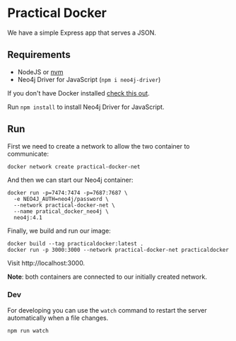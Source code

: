 # Practical Docker

We have a simple Express app that serves a JSON.

## Requirements

- NodeJS or [nvm](https://nvm.sh)
- Neo4j Driver for JavaScript (`npm i neo4j-driver`)

If you don't have Docker installed [check this out](https://docs.docker.com/docker-for-mac/install/).

Run `npm install` to install Neo4j Driver for JavaScript.

## Run

First we need to create a network to allow the two container to communicate:

```
docker network create practical-docker-net
```

And then we can start our Neo4j container:

```
docker run -p=7474:7474 -p=7687:7687 \
  -e NEO4J_AUTH=neo4j/password \
  --network practical-docker-net \
  --name pratical_docker_neo4j \
  neo4j:4.1
```

Finally, we build and run our image:

```
docker build --tag practicaldocker:latest .
docker run -p 3000:3000 --network practical-docker-net practicaldocker
```

Visit http://localhost:3000.

**Note**: both containers are connected to our initially created network.

### Dev

For developing you can use the `watch` command to restart the server automatically when a file changes.

```
npm run watch
```
